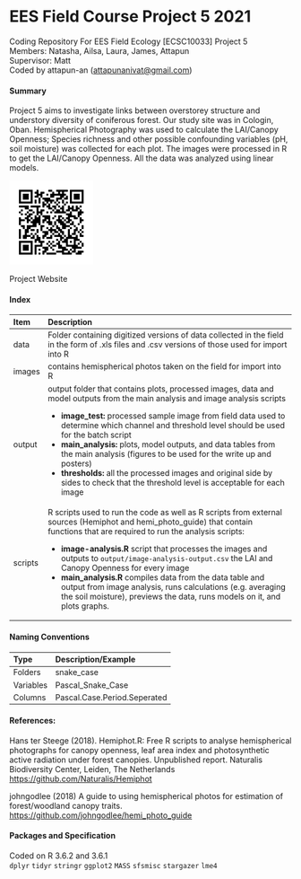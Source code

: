 # EES Field Course Project 5 2021
Coding Repository For EES Field Ecology [ECSC10033] Project 5  
Members: Natasha, Ailsa, Laura, James, Attapun  
Supervisor: Matt    
Coded by attapun-an (attapunanivat@gmail.com)  

#### Summary
Project 5 aims to investigate links between overstorey structure and understory diversity of coniferous forest. Our study site was in Cologin, Oban. Hemispherical Photography was used to calculate the LAI/Canopy Openness; Species richness and other possible confounding variables (pH, soil moisture) was collected for each plot. The images were processed in R to get the LAI/Canopy Openness. All the data was analyzed using linear models.

<img src="images/QR.png" width="150" height="150" />    

Project Website

#### Index
| Item     | Description     |
| :------------- | :------------- |
| data      | Folder containing digitized versions of data collected in the field in the form of .xls files and .csv versions of those used for import into R   |
| images | contains hemispherical photos taken on the field for import into R |
| output | output folder that contains plots, processed images, data and model outputs from the main analysis and image analysis scripts <ul> <li> **image_test:** processed sample image from field data used to determine which channel and threshold level should be used for the batch script </li> <li> **main_analysis:** plots, model outputs, and data tables from the main analysis (figures to be used for the write up and posters) </li>  <li> **thresholds:** all the processed images and original side by sides to check that the threshold level is acceptable for each image </li> </li></ul>|
| scripts | R scripts used to run the code as well as R scripts from external sources (Hemiphot and hemi_photo_guide) that contain functions that are required to run the analysis scripts: <ul> <li> **image-analysis.R**  script that processes the images and outputs to `output/image-analysis-output.csv` the LAI and Canopy Openness for every image </li> <li> **main_analysis.R** compiles data from the data table and output from image analysis, runs calculations (e.g. averaging the soil moisture), previews the data, runs models on it, and plots graphs.</li>  </ul>|

#### Naming Conventions
| Type  | Description/Example   |
| :------------- | :------------- |
|Folders     |  snake_case |  
|Variables   | Pascal_Snake_Case | NA |
|Columns|Pascal.Case.Period.Seperated|


#### References:
Hans ter Steege (2018). Hemiphot.R: Free R scripts to analyse hemispherical photographs for canopy openness, leaf area index and photosynthetic active radiation under forest canopies.
Unpublished report. Naturalis Biodiversity Center, Leiden, The Netherlands
https://github.com/Naturalis/Hemiphot

johngodlee (2018) A guide to using hemispherical photos for estimation of forest/woodland canopy traits.
https://github.com/johngodlee/hemi_photo_guide


#### Packages and Specification
Coded on R 3.6.2 and 3.6.1   
`dplyr` `tidyr` `stringr` `ggplot2` `MASS` `sfsmisc` `stargazer` `lme4`
